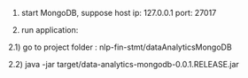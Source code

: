 1) start MongoDB, suppose
   host ip: 127.0.0.1
   port:   27017
   
2) run application:

  2.1) go to project folder : nlp-fin-stmt/dataAnalyticsMongoDB


  2.2) java -jar target/data-analytics-mongodb-0.0.1.RELEASE.jar